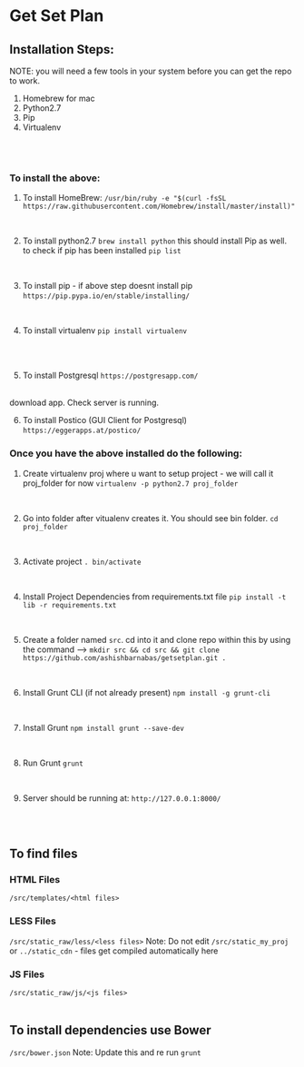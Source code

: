 # Get Set Plan

## Installation Steps:

NOTE: you will need a few tools in your system before you can get the repo to work.
1. Homebrew for mac
2. Python2.7
3. Pip
4. Virtualenv
<br />
<br />

### To install the above:

1. To install HomeBrew:
`/usr/bin/ruby -e "$(curl -fsSL https://raw.githubusercontent.com/Homebrew/install/master/install)"`
<br />

2. To install python2.7
`brew install python`
this should install Pip as well. to check if pip has been installed 
`pip list`
<br />

3. To install pip - if above step doesnt install pip
`https://pip.pypa.io/en/stable/installing/`
<br />

4. To install virtualenv
`pip install virtualenv`
<br />
<br />

5. To install Postgresql
`https://postgresapp.com/`
<br />
download app. Check server is running.

6. To install Postico (GUI Client for Postgresql)
`https://eggerapps.at/postico/`

### Once you have the above installed do the following:

1. Create virtualenv proj where u want to setup project - we will call it proj_folder for now
`virtualenv -p python2.7 proj_folder`
<br />

2. Go into folder after vitualenv creates it. You should see bin folder.
`cd proj_folder`
<br />

3. Activate project
`. bin/activate`
<br />

4. Install Project Dependencies from requirements.txt file
`pip install -t lib -r requirements.txt`
<br />

5. Create a folder named `src`. cd into it and clone repo within this by using the command -->
`mkdir src && cd src && git clone https://github.com/ashishbarnabas/getsetplan.git .`
<br />

6. Install Grunt CLI (if not already present)
`npm install -g grunt-cli`
<br />

7. Install Grunt
`npm install grunt --save-dev`
<br />

8. Run Grunt
`grunt`
<br />

9. Server should be running at:
`http://127.0.0.1:8000/`
<br />
<br />

## To find files

### HTML Files
`/src/templates/<html files>`
<br />

### LESS Files
`/src/static_raw/less/<less files>`
Note: Do not edit `/src/static_my_proj` or `../static_cdn` - files get compiled automatically here
<br />

### JS Files
`/src/static_raw/js/<js files>`
<br />
<br />

## To install dependencies use Bower
`/src/bower.json`
Note: Update this and re run `grunt`



